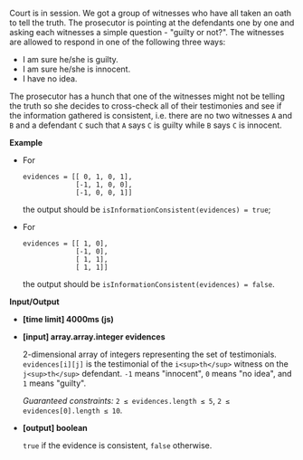﻿Court is in session. We got a group of witnesses who have all taken an oath to tell the truth. The prosecutor is pointing at the defendants one by one and asking each witnesses a simple question - "guilty or not?". The witnesses are allowed to respond in one of the following three ways:

*   I am sure he/she is guilty.
*   I am sure he/she is innocent.
*   I have no idea.

The prosecutor has a hunch that one of the witnesses might not be telling the truth so she decides to cross-check all of their testimonies and see if the information gathered is consistent, i.e. there are no two witnesses `A` and `B` and a defendant `C` such that `A` says `C` is guilty while `B` says `C` is innocent.

**Example**

*   For

    ```
    evidences = [[ 0, 1, 0, 1], 
                 [-1, 1, 0, 0], 
                 [-1, 0, 0, 1]]

    ```

    the output should be
    `isInformationConsistent(evidences) = true`;

*   For

    ```
    evidences = [[ 1, 0], 
                 [-1, 0], 
                 [ 1, 1],
                 [ 1, 1]]

    ```

    the output should be
    `isInformationConsistent(evidences) = false`.

**Input/Output**

*   **[time limit] 4000ms (js)**

*   **[input] array.array.integer evidences**

    2-dimensional array of integers representing the set of testimonials. `evidences[i][j]` is the testimonial of the `i<sup>th</sup>` witness on the `j<sup>th</sup>` defendant. `-1` means "innocent", `0` means "no idea", and `1` means "guilty".

    _Guaranteed constraints:_
    `2 ≤ evidences.length ≤ 5`,
    `2 ≤ evidences[0].length ≤ 10`.

*   **[output] boolean**

    `true` if the evidence is consistent, `false` otherwise.